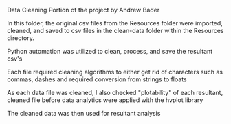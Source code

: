 Data Cleaning Portion of the project by Andrew Bader

In this folder, the original csv files from the Resources folder were imported, cleaned, and saved to csv files in the clean-data folder within the Resources directory.

Python automation was utilized to clean, process, and save the resultant csv's

Each file required cleaning algorithms to either get rid of characters such as commas, dashes and required conversion from strings to floats

As each data file was cleaned, I also checked "plotability" of each resultant, cleaned file before data analytics were applied with the hvplot library

The cleaned data was then used for resultant analysis


